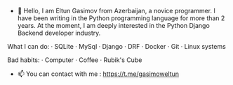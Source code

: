 - 👋 Hello, I am Eltun Gasimov from Azerbaijan, a novice programmer. I have been writing in the Python programming language for more than 2 years. At the moment, I am deeply interested in the Python Django Backend developer industry.

What I can do:
· SQLite
· MySql
· Django
· DRF
· Docker
· Git
· Linux systems

Bad habits:
· Computer
· Coffee
· Rubik's Cube
- 📫 You can contact with me : https://t.me/gasimoweltun

<!---
gasimovv21/gasimovv21 is a ✨ special ✨ repository because its `README.md` (this file) appears on your GitHub profile.
You can click the Preview link to take a look at your changes.
--->
